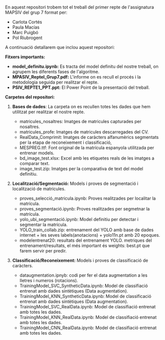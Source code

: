 En aquest repositori trobem tot el treball del primer repte de l'assignatura MAPSIV del grup 7 format per: 

- Carlota Cortés
- Paula Macías
- Marc Puigbó
- Pol Riubrogent

A continuació detallarem que inclou aquest repositori:

**Fitxers importants:**

- **model_definitu.ipynb:** Es tracta del model definitu del nostre treball, on agrupem les diferents fases de l'algoritme.
- **MPASIV_RepteI_Grup7.pdf:** L'informe on es recull el procés i la metodologia seguida per realitzar el repte.
- **PSIV_REPTE1_PPT.ppt:** El Power Point de la presentació del treball.

**Carpetes del repositori:**

1. **Bases de dades**: La carpeta on es recullen totes les dades que hem utilitzat per realitzar el nostre repte.
   
   - matricules_nosaltres: Imatges de matricules capturades per nosaltres.
   - matricules_profe: Imatges de matricules descarregades del CV.
   - RealData_Comprimit: Imatges de caràcters alfanumèrics segmentats per la etapa de reconeixement i classificació,
   - MESPREG.ttf: Font original de la matrícula espanyola utilitzada per entrenar models.
   - bd_image_test.xlsx: Excel amb les etiquetes reals de les imatges a comparar text.
   - image_test.zip: Imatges per la comparativa de text del model definitiu.
  
3. **Localització/Segmentació:** Models i proves de segmentació i localització de matrícules.
   
   - proves_selecció_matricula.ipynb: Proves realitzades per localitar la matrícula.
   - proves_segmentació.ipynb: Proves realitzades per segmetnar la matrícula.
   - yolo_ubi_segmentació.ipynb: Model definitiu per detectar i segmentar la matrícula.
   - YOLO_train_collab.zip: entrenament del YOLO amb base de dades internet + les seves labels(anotacions) + yolo11n.pt amb 20 epoques.
   - modelentrenat20: resultats del entrenament YOLO. metriques del entrenament/resultats, el més important és weights: best.pt que farem servir per predir.
  
4. **Classificació/Reconeixement:** Models i proves de classificació de caràcters.

   - dataugmentation.ipnyb: codi per fer el data augmentation a les lletres i numeros (rotacions).
   - TrainingModel_SVC_SyntheticData.ipynb: Model de classifiació entrenat amb dades sintètiques (Data augmentation).
   - TrainingModel_KNN_SyntheticData.ipynb: Model de classificació entrenat amb dades sintètiques (Data augmentation).
   - TrainingModel_SVC_RealData.ipynb: Model de classifiació entrenat amb totes les dades.
   - TrainingModel_KNN_RealData.ipynb: Model de classifiació entrenat amb totes les dades.
   - TrainingModel_CNN_RealData.ipynb: Model de classifiació entrenat amb totes les dades.
